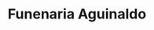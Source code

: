 ---
title: "Funenaria Aguinaldo"
url: /gen-emilio-aguinaldo/funenaria-aguinaldo/
shop: Bestattungen
---